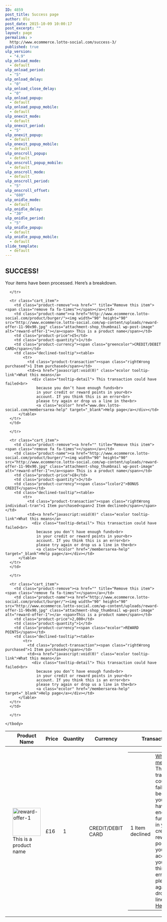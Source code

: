```yaml
---
ID: 4859
post_title: Success page
author: Olu
post_date: 2015-10-09 10:00:17
post_excerpt: ""
layout: page
permalink: >
  http://www.ecommerce.lotto-social.com/success-3/
published: true
ulp_version:
  - "4.9"
ulp_onload_mode:
  - default
ulp_onload_period:
  - "5"
ulp_onload_delay:
  - "0"
ulp_onload_close_delay:
  - "0"
ulp_onload_popup:
  - default
ulp_onload_popup_mobile:
  - default
ulp_onexit_mode:
  - default
ulp_onexit_period:
  - "5"
ulp_onexit_popup:
  - default
ulp_onexit_popup_mobile:
  - default
ulp_onscroll_popup:
  - default
ulp_onscroll_popup_mobile:
  - default
ulp_onscroll_mode:
  - default
ulp_onscroll_period:
  - "5"
ulp_onscroll_offset:
  - "600"
ulp_onidle_mode:
  - default
ulp_onidle_delay:
  - "30"
ulp_onidle_period:
  - "5"
ulp_onidle_popup:
  - default
ulp_onidle_popup_mobile:
  - default
slide_template:
  - default
---
```

<div class="woocommerce successDev">
  <h2 class="greencolor">SUCCESS!</h2>
  <p>Your items have been processed. Here’s a breakdown.</p>
  <table class="shop_table cart" cellspacing="0">
    <thead>
      <tr>
        <th class="product-remove"></th>
        <th class="product-name">Product Name</th>
        <th class="product-price">Price</th>
        <th class="product-quantity">Quantity</th>
        <th class="product-currency">Currency</th>
        <th class="product-transaction">Transaction</th>
        <th></th>
      </tr>
    </thead>
    <tbody>
      <tr class="cart_item">
        <td class="product-remove"><a href="" title="Remove this item"><span class="remove fa fa-times"></span></a></td>
        <td class="product-name"><a href="http://www.ecommerce.lotto-social.com/product/burger/"><img width="90" height="90" src="http://www.ecommerce.lotto-social.com/wp-content/uploads/reward-offer-11-90x90.jpg" class="attachment-shop_thumbnail wp-post-image" alt="reward-offer-1"></a> <span>This is a product name</span></td>
        <td class="product-price">£16</td>
        <td class="product-quantity">1</td>
        <td class="product-currency"><span class="greencolor">CREDIT/DEBIT CARD</span></td>
        <td class="declined-tooltip"><table>
            <tr>
              <td class="product-transaction"><span class="rightWrong declined">1 Item declined</span></td>
              <td><a href="javascript:void(0)" class="ecolor tooltip-link">What this means</a>
                <div class="tooltip-detail"> This transaction could have failed<br>
                  because you don’t have enough funds<br>
                  in your credit or reward points in your<br>
                  account. If you think this is an error<br>
                  please try again or drop us a line in the<br>
                  <a class="ecolor" href="www.dev.lotto-social.com/membersarea-help" target="_blank">Help page</a></div></td>
          </table>
      </tr>
      </td>
      
      </tr>
      
      <tr class="cart_item">
        <td class="product-remove"><a href="" title="Remove this item"><span class="remove fa fa-times"></span></a></td>
        <td class="product-name"><a href="http://www.ecommerce.lotto-social.com/product/burger/"><img width="90" height="90" src="http://www.ecommerce.lotto-social.com/wp-content/uploads/reward-offer-11-90x90.jpg" class="attachment-shop_thumbnail wp-post-image" alt="reward-offer-1"></a><span> This is a product name</span></td>
        <td class="product-price">£5</td>
        <td class="product-quantity">1</td>
        <td class="product-currency"><span class="greencolor">CREDIT/DEBIT CARD</span></td>
        <td class="declined-tooltip"><table>
            <tr>
              <td class="product-transaction"><span class="rightWrong purchased">1 Item purchased</span></td>
              <td><a href="javascript:void(0)" class="ecolor tooltip-link">What this means</a>
                <div class="tooltip-detail"> This transaction could have failed<br>
                  because you don’t have enough funds<br>
                  in your credit or reward points in your<br>
                  account. If you think this is an error<br>
                  please try again or drop us a line in the<br>
                  <a class="ecolor" href="www.dev.lotto-social.com/membersarea-help" target="_blank">Help page</a></div></td>
          </table>
      </tr>
      </td>
      
      </tr>
      
      <tr class="cart_item">
        <td class="product-remove"><a href="" title="Remove this item"><span class="remove fa fa-times"></span></a></td>
        <td class="product-name"><a href="http://www.ecommerce.lotto-social.com/product/burger/"><img width="90" height="90" src="http://www.ecommerce.lotto-social.com/wp-content/uploads/reward-offer-11-90x90.jpg" class="attachment-shop_thumbnail wp-post-image" alt="reward-offer-1"></a><span> This is a product name</span></td>
        <td class="product-price">£8</td>
        <td class="product-quantity">3</td>
        <td class="product-currency"><span class="lcolor2">BONUS CREDIT</span></td>
        <td class="declined-tooltip"><table>
            <tr>
              <td class="product-transaction"><span class="rightWrong individual-tran">1 Item purchased<span>2 Item declined</span></span></td>
              <td><a href="javascript:void(0)" class="ecolor tooltip-link">What this means</a>
                <div class="tooltip-detail"> This transaction could have failed<br>
                  because you don’t have enough funds<br>
                  in your credit or reward points in your<br>
                  account. If you think this is an error<br>
                  please try again or drop us a line in the<br>
                  <a class="ecolor" href="/membersarea-help" target="_blank">Help page</a></div></td>
          </table>
      </tr>
      </td>
      
      </tr>
      
      <tr class="cart_item">
        <td class="product-remove"><a href="" title="Remove this item"><span class="remove fa fa-times"></span></a></td>
        <td class="product-name"><a href="http://www.ecommerce.lotto-social.com/product/burger/"><img width="90" height="90" src="http://www.ecommerce.lotto-social.com/wp-content/uploads/reward-offer-11-90x90.jpg" class="attachment-shop_thumbnail wp-post-image" alt="reward-offer-1"></a> <span>This is a product name</span></td>
        <td class="product-price">2,000</td>
        <td class="product-quantity">1</td>
        <td class="product-currency"><span class="ecolor">REWARD POINTS</span></td>
        <td class="declined-tooltip"><table>
            <tr>
              <td class="product-transaction"><span class="rightWrong purchased">1 Item purchased</span></td>
              <td><a href="javascript:void(0)" class="ecolor tooltip-link">What this means</a>
                <div class="tooltip-detail"> This transaction could have failed<br>
                  because you don’t have enough funds<br>
                  in your credit or reward points in your<br>
                  account. If you think this is an error<br>
                  please try again or drop us a line in the<br>
                  <a class="ecolor" href="/membersarea-help" target="_blank">Help page</a></div></td>
          </table>
      </tr>
      </td>
      
      </tr>
      
    </tbody>
  </table>
</div>
<script>
$(document).ready(function() {
// TOOLTIP CLICK FUNCTION //
$('.declined-tooltip .tooltip-detail').hide();
$('.declined-tooltip .tooltip-link').click(function(e){    
    e.preventDefault();
    var $this = $(this).parent().find('.tooltip-detail');
    $(".declined-tooltip .tooltip-detail").not($this).hide();
    $this.toggle();
    
});
// IF TRANSACTION SUCCESS THEN TOOLTIP DIV HIDE //
$('.declined-tooltip').each(function() {
  var $this = $(this);
  if ($this.find('.purchased').length) {
     $this.find('.tooltip-link').addClass('tooltipHide');
  }
});
});	
</script>